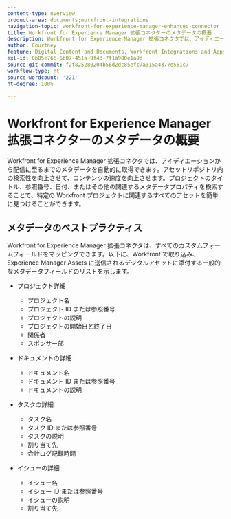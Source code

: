 ```yaml
---
content-type: overview
product-area: documents;workfront-integrations
navigation-topic: workfront-for-experience-manager-enhanced-connector
title: Workfront for Experience Manager 拡張コネクターのメタデータの概要
description: Workfront for Experience Manager 拡張コネクタでは、アイディエーションから配信に至るまでのメタデータを自動的に取得できます。アセットリポジトリ内の検索性を向上させて、コンテンツの速度を向上させます。プロジェクトのタイトル、参照番号、日付、またはその他の関連するメタデータプロパティを検索することで、特定の Workfront プロジェクトに関連するすべてのアセットを簡単に見つけることができます。
author: Courtney
feature: Digital Content and Documents, Workfront Integrations and Apps
exl-id: 0b05e766-6b07-451a-9f43-7f1a980e1a9d
source-git-commit: f2f825280204b56d2dc85efc7a315a4377e551c7
workflow-type: ht
source-wordcount: '221'
ht-degree: 100%

---
```


# Workfront for Experience Manager 拡張コネクターのメタデータの概要

Workfront for Experience Manager 拡張コネクタでは、アイディエーションから配信に至るまでのメタデータを自動的に取得できます。アセットリポジトリ内の検索性を向上させて、コンテンツの速度を向上させます。プロジェクトのタイトル、参照番号、日付、またはその他の関連するメタデータプロパティを検索することで、特定の Workfront プロジェクトに関連するすべてのアセットを簡単に見つけることができます。

## メタデータのベストプラクティス

Workfront for Experience Manager 拡張コネクタは、すべてのカスタムフォームフィールドをマッピングできます。以下に、Workfront で取り込み、Experience Manager Assets に送信されるデジタルアセットに添付する一般的なメタデータフィールドのリストを示します。

* プロジェクト詳細

   * プロジェクト名
   * プロジェクト ID または参照番号
   * プロジェクトの説明
   * プロジェクトの開始日と終了日
   * 関係者
   * スポンサー部

* ドキュメントの詳細

   * ドキュメント名
   * ドキュメント ID または参照番号
   * ドキュメントの説明

* タスクの詳細

   * タスク名
   * タスク ID または参照番号
   * タスクの説明
   * 割り当て先
   * 合計ログ記録時間

* イシューの詳細

   * イシュー名
   * イシュー ID または参照番号
   * イシューの説明
   * 割り当て先
